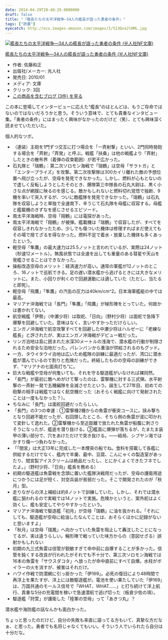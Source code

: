 ```yaml
---
date: 2014-04-29T20:48:29.0000000
draft: false
title: "『艦長たちの太平洋戦争―34人の艦長が語った勇者の条件』"
tags: ["読書"]
eyecatch: http://ecx.images-amazon.com/images/I/513QvaJlHML.jpg
---
```

<p><div class="hatena-asin-detail"><a href="http://www.amazon.co.jp/exec/obidos/ASIN/4769820097/bestylesnet-22/"><img src="http://ecx.images-amazon.com/images/I/513QvaJlHML._SL160_.jpg" class="hatena-asin-detail-image" alt="艦長たちの太平洋戦争―34人の艦長が語った勇者の条件 (光人社NF文庫)" title="艦長たちの太平洋戦争―34人の艦長が語った勇者の条件 (光人社NF文庫)"></a><div class="hatena-asin-detail-info"><p class="hatena-asin-detail-title"><a href="http://www.amazon.co.jp/exec/obidos/ASIN/4769820097/bestylesnet-22/">艦長たちの太平洋戦争―34人の艦長が語った勇者の条件 (光人社NF文庫)</a></p><ul><li><span class="hatena-asin-detail-label">作者:</span> 佐藤和正</li><li><span class="hatena-asin-detail-label">出版社/メーカー:</span> 光人社</li><li><span class="hatena-asin-detail-label">発売日:</span> 2010/01</li><li><span class="hatena-asin-detail-label">メディア:</span> 文庫</li><li> <span class="hatena-asin-detail-label">クリック</span>: 3回</li><li><a href="http://d.hatena.ne.jp/asin/4769820097/bestylesnet-22" target="_blank">この商品を含むブログ (3件) を見る</a></li></ul></div><div class="hatena-asin-detail-foot"></div></div></p><p>この本に登場してインタービューに応えた“艦長”のほとんどは、もうご存命ではないのではないだろうかと思う。そういう意味で、とても貴重なインタビュー集。「勇者の条件」にはまったく興味がなかったのだけど（笑）、とても興味深く読ませていただいた。</p><p>個人的なツボ。</p>

<ul>
<li>（連装）主砲を1門ずつ交互に打つ場合を「一斉射撃」といい、2門同時発砲する場合を「斉射」「斉発」と呼ぶ。戦艦「扶桑」は他の戦艦より「斉射」したときの散布界（着弾の収束範囲）が若干広かった。</li>
<li>石丸隊と「瑞鶴」：第二次ソロモン海戦で「瑞鶴」は空母「サラトガ」と「エンタープライズ」を攻撃。第二次攻撃隊は300カイリ離れた敵の予想位置へ飛び立ったが、空母を発見できなかった。しかし、燃料が心もとないので虚しく反転しようとしたそのとき、爆隊第三中隊長の石丸大尉は、黒く小さな点が網膜に映るのを感じる。敵かもしれないと燃料切れ覚悟で独断、9機を率いて突入するが、ついに敵艦隊を発見できなかった。「瑞鶴」は石丸隊を収容しようと単独で全速南下、辛うじて石丸隊を母艦に収容する。母艦と艦載機のきずなを感じさせるエピソード。</li>
<li>南太平洋海戦時、空母「翔鶴」には電探があった。</li>
<li>南太平洋海戦で「翔鶴」が被弾。艦載機は「瑞鶴」で収容したが、すべてを収容しきれなかったため、少しでも傷ついた機体は修理すればまだ使えてもその場で捨てざるを得なかった。燃料不足で着水・放棄した機体も多くあったという。</li>
<li>軽空母「隼鷹」の最大速力は25.5ノットと言われているが、実際は24ノット（秒速12メートル）。無風状態では全速を出しても重量のある彗星や天山を発艦させることはできなかった。</li>
<li>操船改造空母のメリット：経済速力が高い。通常の軍艦が12ノットのところ、16ノットで巡航できる。足の遅い潜水艦から逃げるときには大きなメリットに。また、小回りが利くので回避運動には適していた（ただし、当たると即死）。</li>
<li>軽空母「飛鷹」「隼鷹」の汽缶の圧力は40km/cm^2。日本海軍艦艇の中では最高。</li>
<li>マリアナ沖海戦では「長門」「隼鷹」「飛鷹」が梯形陣をとっていた。何故かは書かれてない。</li>
<li>航空戦艦「伊勢」（中瀬少将）は取舵、「日向」（野村少将）は面舵で急降下爆撃を回避していた。意味はなく、言いやすかっただけらしい。</li>
<li>エンガノ沖海戦で航空攻撃すべてを回避した中瀬少将はハルゼーに「老練な艦長」と評されたが、実はエンガノ沖海戦がデビュー戦だった。</li>
<li>リンガ泊地は島に囲まれた水深30メートルの浅海で、潜水艦の行動が制限されるため安全な泊地だった。パレンバンから重油が供給されるのもグッド。</li>
<li>一方、タウイタウイ泊地は広いため艦隊の訓練に最適だったが、湾口に潜水艦が潜んでいるので割りと危険だった。終結したものの空母の訓練ができず、“マリアナの七面鳥打ち”に。</li>
<li>巨大な戦艦や空母が何隻いても、それを守る駆逐艦がいなければ裸同然。</li>
<li>「長門」が最初に敵へめがけて撃ったのは、雷撃機に対する三式弾。水平射撃の一斉射一発で五機編隊を全滅させたという。誕生して27年目、初めての砲撃の相手は戦艦ではなく航空機だった（おそらく戦艦に向けて発射されたことは一度もなかった？）。</li>
<li>ちなみに「長門」は面舵回避だったらしい。</li>
<li>「長門」の3つの幸運：①雷撃機2機からの魚雷が衝突コースに。挟み撃ちとなり回避不能だったが、右回頭したところ、そちら側の魚雷が波に叩かれて変針して逸れた。②雷撃機から至近距離で放たれた魚雷が船腹に刺さりそうになったが、艦底を潜り抜ける。③艦首に爆弾が落ちるが、たまたま装甲の薄い部分で、穴をあけただけで突き抜ける。――結局、シブヤン海ではかすり傷一つ負わなかった。</li>
<li>「「間宮」は大正13年に完成した一本煙突の船でね。食料を搭載して各艦に供給するだけでなく、艦内で羊羹、最中、豆腐、こんにゃくの製造室があったり、間宮製アイスクリームは絶品だったし、とにかくよくできたフネでしたよ。」（野村少将、「日向」艦長を務める）</li>
<li>初期の駆逐艦は魚雷戦を念頭に置いた艦隊決戦用だったが、空母の護衛用途につかうには足が短く、対空兵装が貧弱だった。そこで開発されたのが「秋月」型。</li>
<li>走りながらの洋上補給は約8ノットで訓練していた。しかし、それでは潜水艦に狙われるので実戦では14ノットで実施。危険かというと、案外舵はよく効くし、艦も安定してやりやすかったという。</li>
<li>マリアナ沖海戦で駆逐艦「初月」が空母「瑞鶴」に油を抜かれる。「それにしても、駆逐艦が空母に給油したなんてことは、おそらくほかに記録がないと思いますよ」</li>
<li>「秋月」は空母「瑞鳳」へ向かっていた魚雷を阻止して轟沈したことになってるが、実は違うらしい。輪形陣で戦っていた味方からの（意図せざる）誤射かもしれない</li>
<li>初期の九三式魚雷は信管が鋭敏すぎて命中前に自爆することが多かった。信管を鈍くする改良が行われたがそれでも不十分で、第三次ソロモン海戦では16本の魚雷を「サウスダコタ」へ放ったが命中直前にすべて自爆。水柱がボイラーの火を消すが、被害はそれだけ。</li>
<li>ハワイ作戦で防潜網に引っ掛かった「伊169」。必死の復旧により48時間で再浮上を果たすが、洋上には敵駆逐艦が。電池を使い果たしていた「伊169」は、万国共通のモールス信号で「WHAT、WHAT……」と打ち続けて洋上航行、貴重な5分の充電間を稼いで急速潜航で逃げ切った（板倉少佐の項）。</li>
<li>駆逐艦「狩萱」が護衛した「陸軍の空母」って「あきつ丸」？</li>
</ul><p>潜水艦や海防艦の話なんかも面白かった。</p><p>ちょっと思ったのだけど、自分の失敗も率直に語ってる方もいて、真摯な方だなぁ、と思った。勇者でも名将じゃなくてもいい。そういう人でいられたら自分は十分だな。</p>
